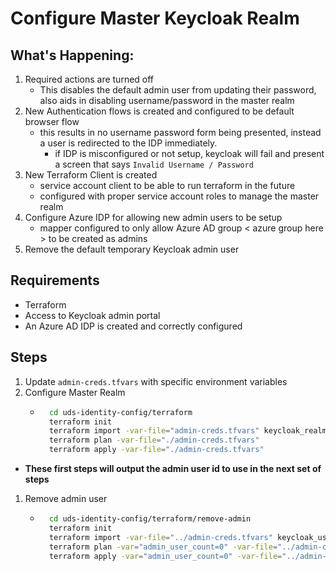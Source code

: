# Configure Master Keycloak Realm

## What's Happening:
1. Required actions are turned off
    * This disables the default admin user from updating their password, also aids in disabling username/password in the master realm
2. New Authentication flows is created and configured to be default browser flow
    * this results in no username password form being presented, instead a user is redirected to the IDP immediately.
        * if IDP is misconfigured or not setup, keycloak will fail and present a screen that says `Invalid Username / Password`
3. New Terraform Client is created
    * service account client to be able to run terraform in the future
    * configured with proper service account roles to manage the master realm
4. Configure Azure IDP for allowing new admin users to be setup
    * mapper configured to only allow Azure AD group < azure group here > to be created as admins
5. Remove the default temporary Keycloak admin user

## Requirements
* Terraform
* Access to Keycloak admin portal
* An Azure AD IDP is created and correctly configured

## Steps
1. Update `admin-creds.tfvars` with specific environment variables
2.  Configure Master Realm
    * ```bash
        cd uds-identity-config/terraform
        terraform init
        terraform import -var-file="admin-creds.tfvars" keycloak_realm.master master
        terraform plan -var-file="./admin-creds.tfvars"
        terraform apply -var-file="./admin-creds.tfvars"
      ```

* **These first steps will output the admin user id to use in the next set of steps**

1. Remove admin user
    * ```bash
        cd uds-identity-config/terraform/remove-admin
        terraform init
        terraform import -var-file="../admin-creds.tfvars" keycloak_user.master_admin_user[0] master/<admin user id>
        terraform plan -var="admin_user_count=0" -var-file="../admin-creds.tfvars"
        terraform apply -var="admin_user_count=0" -var-file="../admin-creds.tfvars"
      ```
